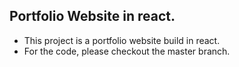 ## Portfolio Website in react.

- This project is a portfolio website build in react.
- For the code, please checkout the master branch. <br /> <br />
